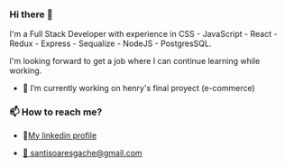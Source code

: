 ### Hi there 👋

I'm a Full Stack Developer with experience in CSS - JavaScript - React - Redux - Express - Sequalize - NodeJS - PostgresSQL.

I'm looking forward to get a job where I can continue learning while working.

- 🔭 I’m currently working on henry's final proyect (e-commerce)

<h3 align="left">📫 How to reach me?</h3>
<ul align="left">
  <li><p>🤝<a href="https://www.linkedin.com/in/santiago-soares-gache" target="_blank">My linkedin profile</a></li></p>
  <li><a href="mailto:santisoaresgache@gmail.com" target="_blank">📧 santisoaresgache@gmail.com</a></li>
</ul>

